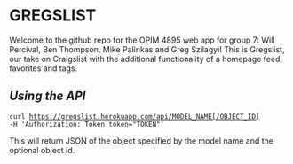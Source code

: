 # GREGSLIST

Welcome to the github repo for the OPIM 4895 web app for group 7: Will Percival, Ben Thompson, Mike Palinkas and Greg Szilagyi!
This is Gregslist, our take on Craigslist with the additional functionality of a homepage feed, favorites and tags.

## ___Using the API___


<code>curl https://gregslist.herokuapp.com/api/MODEL_NAME[/OBJECT_ID] -H 'Authorization: Token token="TOKEN"'</code>

This will return JSON of the object specified by the model name and the optional object id. 
